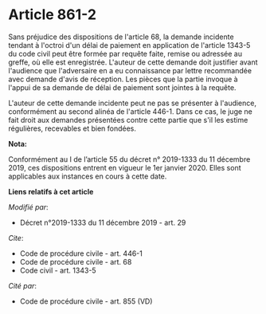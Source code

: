 # Article 861-2

Sans préjudice des dispositions de l'article 68, la demande incidente tendant à l'octroi d'un délai de paiement en
application de l'article 1343-5 du code civil peut être formée par requête faite, remise ou adressée au greffe, où elle est
enregistrée. L'auteur de cette demande doit justifier avant l'audience que l'adversaire en a eu connaissance par lettre
recommandée avec demande d'avis de réception. Les pièces que la partie invoque à l'appui de sa demande de délai de paiement
sont jointes à la requête.

L'auteur de cette demande incidente peut ne pas se présenter à l'audience, conformément au second alinéa de l'article 446-1.
Dans ce cas, le juge ne fait droit aux demandes présentées contre cette partie que s'il les estime régulières, recevables et
bien fondées.

**Nota:**

Conformément au I de l’article 55 du décret n° 2019-1333 du 11 décembre 2019, ces dispositions entrent en vigueur le 1er
janvier 2020. Elles sont applicables aux instances en cours à cette date.

**Liens relatifs à cet article**

_Modifié par_:

  - Décret n°2019-1333 du 11 décembre 2019 - art. 29

_Cite_:

  - Code de procédure civile - art. 446-1
  - Code de procédure civile - art. 68
  - Code civil - art. 1343-5

_Cité par_:

  - Code de procédure civile - art. 855 (VD)
